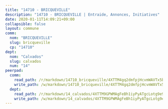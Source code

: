 ```yaml
---
title: "14710 - BRICQUEVILLE"
description: "14710 - BRICQUEVILLE | Entraide, Annonces, Initiatives"
date: 2020-01-11T14:09:21+09:00
collapsible: false
layout: commune
comm:
  nom: "BRICQUEVILLE"
  slug: bricqueville
  cp: "14710"
dept:
  nom: "Calvados"
  slug: calvados
  num: "14"
peerpad:
  comm:
    read_path: /r/markdown/14710_bricqueville/4XTTM4gq2dmfpjHcvmWAVTx5b7qXncEsBzUa8QU5oZrFtT65u
    write_path: /w/markdown/14710_bricqueville/4XTTM4gq2dmfpjHcvmWAVTx5b7qXncEsBzUa8QU5oZrFtT65u-K3TgUyGD61oKGDouarnK4vcZvJAWd1w8c3UqVPqacUm3wsrJSNMBuU3jGVoMFK5EHanmfLxxAxHWDCUSqHXjyABURWiYASHny4egB98dwrEL9Bo8p6ZhyGbFSMTSYbs5FtWnjfio
  dept:
    read_path: /r/markdown/14_calvados/4XTTM9GPWMAgFeBh1iyPyATgcLotg9e9APJpQBEyY3RZiUwJ6
    write_path: /w/markdown/14_calvados/4XTTM9GPWMAgFeBh1iyPyATgcLotg9e9APJpQBEyY3RZiUwJ6-K3TgUXWJAT2cYJ9ZstQphkkm2za8um5GwwXsivqaDFTgbhMDcHaRXnT3h69szAqCyvWcFfDim5fkwc6CXdUtyvPpirbD1TPAb6xCxpPN6dR3zzDRe29YehQYbhZdjvZYkgztJYvi
---
```


